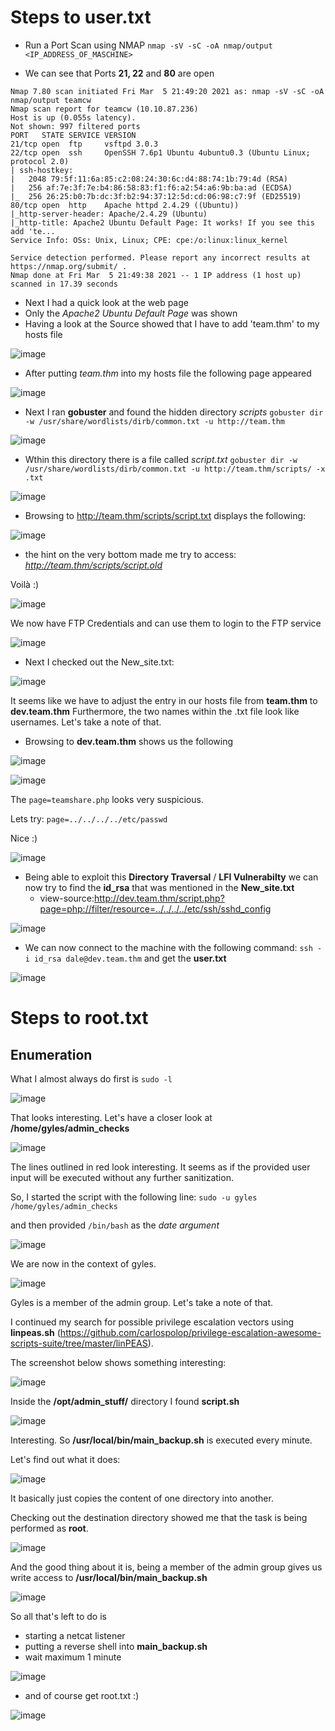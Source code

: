 # Steps to user.txt
* Run a Port Scan using NMAP
`nmap -sV -sC -oA nmap/output <IP_ADDRESS_OF_MASCHINE>`

* We can see that Ports **21, 22** and **80** are open

```
Nmap 7.80 scan initiated Fri Mar  5 21:49:20 2021 as: nmap -sV -sC -oA nmap/output teamcw
Nmap scan report for teamcw (10.10.87.236)
Host is up (0.055s latency).
Not shown: 997 filtered ports
PORT   STATE SERVICE VERSION
21/tcp open  ftp     vsftpd 3.0.3
22/tcp open  ssh     OpenSSH 7.6p1 Ubuntu 4ubuntu0.3 (Ubuntu Linux; protocol 2.0)
| ssh-hostkey: 
|   2048 79:5f:11:6a:85:c2:08:24:30:6c:d4:88:74:1b:79:4d (RSA)
|   256 af:7e:3f:7e:b4:86:58:83:f1:f6:a2:54:a6:9b:ba:ad (ECDSA)
|_  256 26:25:b0:7b:dc:3f:b2:94:37:12:5d:cd:06:98:c7:9f (ED25519)
80/tcp open  http    Apache httpd 2.4.29 ((Ubuntu))
|_http-server-header: Apache/2.4.29 (Ubuntu)
|_http-title: Apache2 Ubuntu Default Page: It works! If you see this add 'te...
Service Info: OSs: Unix, Linux; CPE: cpe:/o:linux:linux_kernel

Service detection performed. Please report any incorrect results at https://nmap.org/submit/ .
Nmap done at Fri Mar  5 21:49:38 2021 -- 1 IP address (1 host up) scanned in 17.39 seconds
```


* Next I had a quick look at the web page
* Only the _Apache2 Ubuntu Default Page_ was shown
* Having a look at the Source showed that I have to add 'team.thm' to my hosts file


![image](https://user-images.githubusercontent.com/78683952/110202466-24dc1100-7e69-11eb-8fb3-ff424a266bd9.png)


* After putting _team.thm_ into my hosts file the following page appeared

![image](https://user-images.githubusercontent.com/78683952/110202498-59e86380-7e69-11eb-9058-0cab1a29e2eb.png)


* Next I ran **gobuster** and found the hidden directory *scripts*
`gobuster dir -w /usr/share/wordlists/dirb/common.txt -u http://team.thm`

![image](https://user-images.githubusercontent.com/78683952/110202590-04f91d00-7e6a-11eb-8267-ee5f922b27c5.png)


* Wthin this directory there is a file called *script.txt*
`gobuster dir -w /usr/share/wordlists/dirb/common.txt -u http://team.thm/scripts/ -x .txt`

![image](https://user-images.githubusercontent.com/78683952/110202593-104c4880-7e6a-11eb-9aa7-bc1f84518ea0.png)


* Browsing to http://team.thm/scripts/script.txt displays the following:

![image](https://user-images.githubusercontent.com/78683952/110202629-52758a00-7e6a-11eb-81f0-f54c1c889b14.png)

* the hint on the very bottom made me try to access: _http://team.thm/scripts/script.old_

Voilà :) 

![image](https://user-images.githubusercontent.com/78683952/110240335-b7ed7780-7f4b-11eb-8621-673f0419cc35.png)


We now have FTP Credentials and can use them to login to the FTP service 

![image](https://user-images.githubusercontent.com/78683952/110202739-fa8b5300-7e6a-11eb-9ab1-b9aef3554d17.png)

* Next I checked out the New_site.txt:

![image](https://user-images.githubusercontent.com/78683952/110239455-38f64000-7f47-11eb-828b-bf4357747af5.png)


It seems like we have to adjust the entry in our hosts file from **team.thm** to **dev.team.thm**
Furthermore, the two names within the .txt file look like usernames. Let's take a note of that.

* Browsing to **dev.team.thm** shows us the following

![image](https://user-images.githubusercontent.com/78683952/110202886-a3d24900-7e6b-11eb-8d29-7f1f9eb68215.png)


![image](https://user-images.githubusercontent.com/78683952/110202911-b8164600-7e6b-11eb-8236-3e5e6ca11af1.png)

The `page=teamshare.php` looks very suspicious.

Lets try: `page=../../../../etc/passwd `

Nice :)

![image](https://user-images.githubusercontent.com/78683952/110203009-14796580-7e6c-11eb-9871-203f47cfba80.png)

- Being able to exploit this **Directory Traversal** / **LFI Vulnerabilty** we can now try to find the **id_rsa** that was mentioned in the **New_site.txt** 
  - view-source:http://dev.team.thm/script.php?page=php://filter/resource=../../../../etc/ssh/sshd_config

![image](https://user-images.githubusercontent.com/78683952/110203090-6d48fe00-7e6c-11eb-9ca7-81992d6ec662.png)

* We can now connect to the machine with the following command: `ssh -i id_rsa dale@dev.team.thm` and get the **user.txt**

![image](https://user-images.githubusercontent.com/78683952/110239403-f46aa480-7f46-11eb-8383-2015871a8ffb.png)


# Steps to root.txt
## Enumeration

What I almost always do first is `sudo -l`

![image](https://user-images.githubusercontent.com/78683952/110238487-3a713980-7f42-11eb-8caf-478c68087569.png)

That looks interesting. Let's have a closer look at **/home/gyles/admin_checks**

![image](https://user-images.githubusercontent.com/78683952/110238529-6c829b80-7f42-11eb-8113-feb52c8605ab.png)

The lines outlined in red look interesting. It seems as if the provided user input will be executed without any further sanitization.

So, I started the script with the following line:
`sudo -u gyles /home/gyles/admin_checks`

and then provided `/bin/bash` as the _date argument_

![image](https://user-images.githubusercontent.com/78683952/110238654-3265c980-7f43-11eb-9d0e-b42a210da0a1.png)

We are now in the context of gyles. 

![image](https://user-images.githubusercontent.com/78683952/110238742-883a7180-7f43-11eb-9e87-d9c335c01a69.png)

Gyles is a member of the admin group. Let's take a note of that.

I continued my search for possible privilege escalation vectors using **linpeas.sh** (https://github.com/carlospolop/privilege-escalation-awesome-scripts-suite/tree/master/linPEAS).

The screenshot below shows something interesting:

![image](https://user-images.githubusercontent.com/78683952/110238966-bec4bc00-7f44-11eb-98e4-e6a268b55895.png)

Inside the **/opt/admin_stuff/** directory I found **script.sh**

![image](https://user-images.githubusercontent.com/78683952/110239001-f2074b00-7f44-11eb-954e-ae5f836ed34a.png)

Interesting. So **/usr/local/bin/main_backup.sh** is executed every minute.

Let's find out what it does:

![image](https://user-images.githubusercontent.com/78683952/110239046-372b7d00-7f45-11eb-846c-1880ebeb2722.png)

It basically just copies the content of one directory into another.

Checking out the destination directory showed me that the task is being performed as **root**.

![image](https://user-images.githubusercontent.com/78683952/110239526-a4401200-7f47-11eb-87f2-2c0de2fed090.png)


And the good thing about it is, being a member of the admin group gives us write access to **/usr/local/bin/main_backup.sh**

![image](https://user-images.githubusercontent.com/78683952/110239698-8f17b300-7f48-11eb-8209-17530a0bf160.png)


So all that's left to do is
* starting a netcat listener
* putting a reverse shell into **main_backup.sh**
* wait maximum 1 minute

![image](https://user-images.githubusercontent.com/78683952/110239760-e9187880-7f48-11eb-94a6-bcc272dc680e.png)


* and of course get root.txt :)

![image](https://user-images.githubusercontent.com/78683952/110239296-773f2f80-7f46-11eb-875b-4697e646581d.png)


